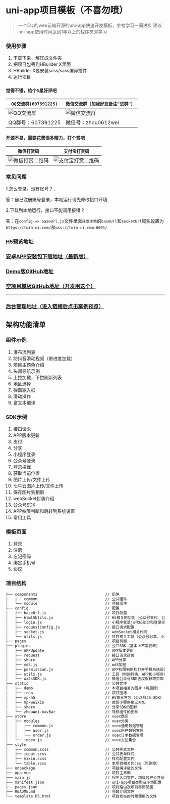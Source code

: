 # uni-app项目模板（不喜勿喷）
> 一个5年的web前端开源的uni-app快速开发模板，参考学习一同进步
> 建议uni-app使用时间达到1年以上的程序员来学习

### 使用步骤
1. 下载下来，解压成文件夹
2. 把项目包丢到HBuilder X里面
3. HBuilder X要安装scss/sass编译插件
4. 运行项目

### `觉得不错，给个5星好评吧`

| `QQ交流群(607391225)`         | `微信交流群（加我好友备注"进群"）`                  |
| ----------------------------|--------------------------- |
|![QQ交流群](http://qn.kemean.cn//upload/202004/14/15868301778472k7oubi6.png)|![微信交流群](https://qn.kemean.cn/upload/202010/13/weiXin_group_code.jpg)|
| QQ群号：607391225 |微信号：zhou0612wei|

### `开源不易，需要花费很多精力，打个赏吧`
| `微信打赏码`         | `支付宝打赏码`                  |
| ----------------------------|--------------------------- |
|![微信打赏二维码](http://qn.kemean.cn/upload/202006/17/15923814750253qjayobp.png)|![支付宝打赏二维码](http://qn.kemean.cn/upload/202006/17/1592381515304aezjp7h3.jpg)|

### 常见问题
1.怎么登录，没有账号？，

答：自己注册账号登录，本地运行请先修改接口环境

2.下载到本地运行，接口不能调用报错？

答：在`config => baseUrl.js`文件里面`开发环境`的`baseUrl`和`socketUrl`域名设置为`https://twin-ui.com/`和`wss://twin-ui.com:6001/`


### [H5预览地址](https://twin-ui.com/uniappDemo/index.html)
### [安卓APP安装包下载地址（最新版）](http://qn.kemean.cn/upload/202104/14/16183932977309iisprxe.apk)
### [Demo版GitHub地址](https://github.com/zhouwei1994/uni-app-demo)
### [空项目模板GitHub地址（开发用这个）](https://github.com/zhouwei1994/uni-app-template)
---
### [后台管理地址（进入链接后点击案例预览）](https://twin-ui.com)

## 架构功能清单
### 组件示例
1. 瀑布流列表
2. 防抖音滑动视频（带进度加载）
3. 项目主题色介绍
4. 头部导航示例
5. 上拉加载，下拉刷新列表
6. 地区选择
7. 弹窗输入框
8. 滑动操作
9. 富文本编译

### SDK示例
1. 接口请求
2. APP版本更新
3. 支付
4. 分享
5. 小程序登录
6. 公众号登录
7. 登录拦截
8. 获取当前位置
9. 图片上传/文件上传
10. 七牛云图片上传/文件上传
11. 保存图片到相册
12. webSocket封装介绍
13. 公众号SDK
14. APP权限判断和跳转到系统设置
15. 常用工具

### 模板页面
1. 登录
2. 注册
3. 忘记密码
4. 绑定手机号
5. 协议

### 项目结构

``` bash
├── components                              // 组件
│   ├── common                              // 公共组件
│   └── module                              // 项目组件
├── config                                  // 配置						// vuex主文件
│   ├── baseUrl.js                          // 项目配置
│   ├── html5Utils.js                       // H5相关的功能（公众号支付、公众号登录）
│   ├── login.js                            // 小程序登录js代码部分和登录拦截器代码
│   ├── requestConfig.js                    // 接口请求配置
│   ├── socket.js                           // webSocket相关代码
│   └── utils.js                            // 项目相关工具（公众号分享、小程序分享数据处理、支付、获取经纬度、支付分配）
├── pages  									// 项目页面
├── plugins                                 // 公共SDK（基本上不需要改）
│   ├── APPUpdate                          	// APP版本更新
│   ├── request                          	// 接口请求封装
│   ├── share                           	// APP分享
│   ├── md5.js                           	// md5加密
│   ├── permission.js                       // APP权限判断和打开手机系统设置
│   ├── utils.js                       		// 工具（时间转换、APP和小程序获取经纬度代码）
│   └── wxJsSDK.js                       	// 微信公众号SDK去权限获取页面
├── static                                  // 公共文件
│   ├── demo                          		// 本项目相关的图片（可删除）
│   ├── icon                          		// 项目图标
│   ├── mp-h5                          		// H5第三方包（公众号JS-SDK）
│   ├── mp-weixin                          	// 微信小程序第三方包
│   ├── share                          		// 分享SDK的图标
│   └── zhouWei-navBar                      // 导航组件的图标                  
├── store                          		    // vuex商店
│	├── modules							    // vuex分类
│	│	├── common.js					    // vuex通用数据管理
│	│	├── user.js						    // vuex用户数据管理
│   │	└── order.js                        // vuex订单数据管理
│   └── index.js                          	// vuex方法集合
├── style
│   ├── common.scss                         // 公共样式文件
│   ├── input.scss                         	// 公共表单样式
│   ├── mixin.scss                          // 样式配置文件
│   └── table.scss                          // 本项目相关的css（可删除）
├── unpackage                               // 项目编译后的文件
├── App.vue                                 // 项目主界面
├── main.js                                 // 程序入口文件，加载各种公共组件
├── manifest.json                           // uni-app项目类型及环境配置
├── pages.json                           	// 项目路由及项目界面配置
├── README.md                               // 项目介绍文件
└── template.h5.html                        // 项目发布的时候使用的文件
```
